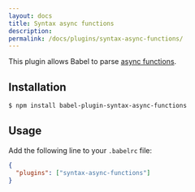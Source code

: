 ```yaml
---
layout: docs
title: Syntax async functions
description:
permalink: /docs/plugins/syntax-async-functions/
---
```


This plugin allows Babel to parse [async functions](https://github.com/tc39/ecmascript-asyncawait).

## Installation

```sh
$ npm install babel-plugin-syntax-async-functions
```

## Usage

Add the following line to your `.babelrc` file:

```json
{
  "plugins": ["syntax-async-functions"]
}
```
